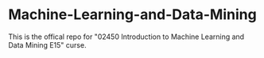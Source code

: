 # Machine-Learning-and-Data-Mining
This is the offical repo for "02450 Introduction to Machine Learning and Data Mining E15" curse.
